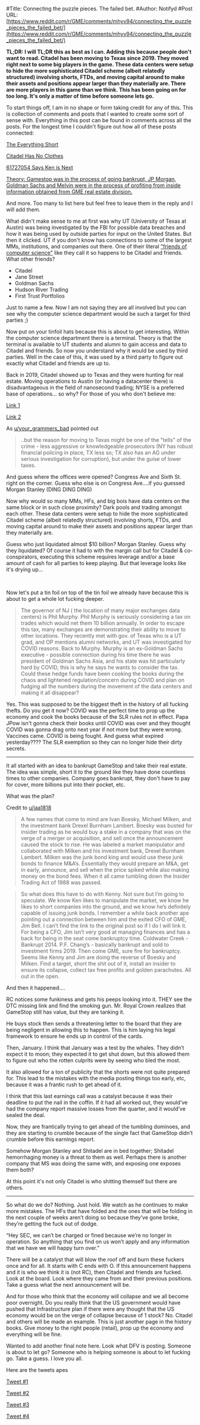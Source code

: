 #Title: Connecting the puzzle pieces. The failed bet.
#Author: Notifyd
#Post URL: [https://www.reddit.com/r/GME/comments/mhyv94/connecting_the_puzzle_pieces_the_failed_bet/](https://www.reddit.com/r/GME/comments/mhyv94/connecting_the_puzzle_pieces_the_failed_bet/)


**TL;DR: I will TL;DR this as best as I can. Adding this because people don't want to read. Citadel has been moving to Texas since 2019. They moved right next to some big players in the game. These data centers were setup to hide the more sophisticated Citadel scheme (albeit relatedly structured) involving shorts, FTDs, and moving capital around to make their assets and positions appear larger than they materially are. There are more players in this game than we think. This has been going on for too long. It's only a matter of time before someone lets go.**

To start things off, I am in no shape or form taking credit for any of this. This is collection of comments and posts that I wanted to create some sort of sense with. Everything in this post can be found in comments across all the posts. For the longest time I couldn't figure out how all of these posts connected:

[The Everything Short](https://www.reddit.com/r/GME/comments/mgucv2/the_everything_short/)

[Citadel Has No Clothes](https://www.reddit.com/r/GME/comments/m4c0p4/citadel_has_no_clothes/)

[61727054 Says Ken is Next](https://www.reddit.com/r/GME/comments/mg437h/61727054_says_ken_is_next/)

[Theory: Gamestop was in the process of going bankrupt, JP Morgan, Goldman Sachs and Melvin were in the process of profiting from inside information obtained from GME real estate division.](https://www.reddit.com/r/wallstreetbets/comments/lol283/theory_gamestop_was_in_the_process_of_going/)

And more. Too many to list here but feel free to leave them in the reply and I will add them.

What didn't make sense to me at first was why UT (University of Texas at Austin) was being investigated by the FBI for possible data breaches and how it was being used by outside parties for input on the United States. But then it clicked. UT if you don't know has connections to some of the largest MMs, institutions, and companies out there. One of their literal ["friends of computer science"](https://www.cs.utexas.edu/industry/focs/partners) like they call it so happens to be Citadel and friends. What other friends?

- Citadel
- Jane Street
- Goldman Sachs
- Hudson River Trading
- First Trust Portfolios

Just to name a few. Now I am not saying they are all involved but you can see why the computer science department would be such a target for third parties ;)

Now put on your tinfoil hats because this is about to get interesting.
Within the computer science department there is a terminal. Theory is that the terminal is available to UT students and alumni to gain access and data to Citadel and friends. So now you understand why it would be used by third parties. Well in the case of this, it was used by a third party to figure out exactly what Citadel and friends are up to.

Back in 2019, Citadel showed up to Texas and they were hunting for real estate. Moving operations to Austin (or having a datacenter there) is disadvantageous in the field of nanosecond trading; NYSE is a preferred base of operations... so why?
For those of you who don't believe me:

[Link 1](https://www.fastcompany.com/90444414/ken-griffins-citadel-securities-is-opening-an-office-in-austin-yes-austin)

[Link 2](https://www.businesswire.com/news/home/20191218005068/en/Citadel-Securities-Opens-New-Office-in-Austin-Texas)

As [u/your_grammers_bad](https://www.reddit.com/user/your_grammars_bad/) pointed out
> ..but the reason for moving to Texas might be one of the "tells" of the crime - less aggressive or knowledgeable prosecutors (NY has robust financial policing in place, TX less so; TX also has an AG under serious investigation for corruption), but under the guise of lower taxes.

And guess where the offices were opened? Congress Ave and Sixth St. right on the corner. Guess who else is on Congress Ave....if you guessed Morgan Stanley (DING DING DING)

Now why would so many MMs, HFs, and big bois have data centers on the same block or in such close proximity? Dark pools and trading amongst each other. These data centers were setup to hide the more sophisticated Citadel scheme (albeit relatedly structured) involving shorts, FTDs, and moving capital around to make their assets and positions appear larger than they materially are.

Guess who just liquidated almost $10 billion? Morgan Stanley.
Guess why they liquidated? Of course it had to with the margin call but for Citadel & co-conspirators, executing this scheme requires leverage and/or a base amount of cash for all parties to keep playing. But that leverage looks like it's drying up...

&nbsp;
&nbsp;

Now let's put a tin foil on top of the tin foil we already have because this is about to get a whole lot fucking deeper.

>The governor of NJ ( the location of many major exchanges data centers) is Phil Murphy. Phil Murphy is seriously considering a tax on trades which would net them 10 billion annually. In order to escape this tax, many exchanges are demonstrating their ability to move to other locations. They recently met with gov. of Texas who is a UT grad, and OP mentions alumni networks, and UT was investigated for COVID reasons. Back to Murphy. Murphy is an ex-Goldman Sachs executive - possible connection during his time there he was president of Goldman Sachs Asia, and his state was hit particularly hard by COVID, this is why he says he wants to consider the tax. Could these hedge funds have been cooking the books during the chaos and lightened regulation/concern during COVID and plan on fudging all the numbers during the movement of the data centers and making it all disappear?

Yes. This was supposed to be the biggest theft in the history of all fucking thefts. Do you get it now? COVID was the perfect time to prop up the economy and cook the books because of the SLR rules not in effect. Papa JPow isn't gonna check their books until COVID was over and they thought COVID was gonna drag onto next year if not more but they were wrong. Vaccines came. COVID is being fought. And guess what expired yesterday???? The SLR exemption so they can no longer hide their dirty secrets.

---

It all started with an idea to bankrupt GameStop and take their real estate. The idea was simple, short it to the ground like they have done countless times to other companies. Company goes bankrupt, they don't have to pay for cover, more billions put into their pocket, etc.

What was the plan? 

Credit to [u/jaa1818](https://www.reddit.com/user/jaa1818)
> A few names that come to mind are Ivan Boesky, Michael Milken, and the investment bank Drexel Burnham Lambert. Boesky was busted for insider trading as he would buy a stake in a company that was on the verge of a merger or acquisition, and sell once the announcement caused the stock to rise. He was labeled a market manipulator and collaborated with Milken and his investment bank, Drexel Burnham Lambert. Milken was the junk bond king and would use these junk bonds to finance M&A’s. Essentially they would prepare an M&A, get in early, announce, and sell when the price spiked while also making money on the bond fees. When it all came tumbling down the Insider Trading Act of 1988 was passed.

> So what does this have to do with Kenny. Not sure but I’m going to speculate. We know Ken likes to manipulate the market, we know he likes to short companies into the ground, and we know he’s definitely capable of issuing junk bonds. I remember a while back another ape pointing out a connection between him and the exited CFO of GME, Jim Bell. I can’t find the link to the original post so if I do I will link it. For being a CFO, Jim isn’t very good at managing finances and has a back for being in the seat come bankruptcy time. Coldwater Creek - Bankrupt 2014. P.F. Chang’s - basically bankrupt and sold to investment firms 2019. Then come GME, sure fire for bankruptcy. Seems like Kenny and Jim are doing the reverse of Boesky and Milken. Find a target, short the shit out of it, install an insider to ensure its collapse, collect tax free profits and golden parachutes. All out in the open.

And then it happened....

RC notices some funkiness and gets his peeps looking into it. THEY see the DTC missing link and find the smoking gun. Mr. Royal Crown realizes that GameStop still has value, but they are tanking it.

He buys stock then sends a threatening letter to the board that they are being negligent in allowing this to happen. This is him laying his legal framework to ensure he ends up in control of the cards.

Then, January. I think that January was a test by the whales. They didn’t expect it to moon; they expected it to get shut down, but this allowed them to figure out who the rotten culprits were by seeing who bled the most.

It also allowed for a ton of publicity that the shorts were not quite prepared for. This lead to the mistakes with the media posting things too early, etc, because it was a frantic rush to get ahead of it.

I think that this last earnings call was a catalyst because it was their deadline to put the nail in the coffin. If it had all worked out, they would’ve had the company report massive losses from the quarter, and it would’ve sealed the deal.

Now, they are frantically trying to get ahead of the tumbling dominoes, and they are starting to crumble because of the single fact that GameStop didn’t crumble before this earnings report.

Somehow Morgan Stanley and Shitadel are in bed together; Shitadel hemorrhaging money is a threat to them as well. Perhaps there is another company that MS was doing the same with, and exposing one exposes them both?

At this point it's not only Citadel is who shitting themself but there are others.

---
So what do we do?
Nothing. Just hold. We watch as he continues to make more mistakes. The HFs that have folded and the ones that will be folding in the next couple of weeks aren’t doing so because they’ve gone broke, they’re getting the fuck out of dodge.

“Hey SEC, we can’t be charged or fined because we’re no longer in operation. So anything that you find on us won’t apply and any information that we have we will happy turn over.”

There will be a catalyst that will blow the roof off and burn these fuckers once and for all. It starts with C ends with O. If this announcement happens and it is who we think it is (not RC), then Citadel and friends are fucked. Look at the board. Look where they came from and their previous positions. Take a guess what the next announcement will be.

And for those who think that the economy will collapse and we all become poor overnight. Do you really think that the US government would have pushed that Infrastructure plan if there were any thought that the US economy would be on the verge of collapse because of 1 stock? No. Citadel and others will be made an example. This is just another page in the history books. Give money to the right people (retail), prop up the economy and everything will be fine.

Wanted to add another final note here. Look what DFV is posting. Someone is about to let go? Someone who is helping someone is about to let fucking go. Take a guess. I love you all.

Here are the tweets apes

[Tweet #1](https://twitter.com/TheRoaringKitty/status/1377667081223737352?s=20)

[Tweet #2](https://twitter.com/TheRoaringKitty/status/1377651971977404418?s=20)

[Tweet #3](https://twitter.com/TheRoaringKitty/status/1377636875020726272?s=20)

[Tweet #4](https://twitter.com/TheRoaringKitty/status/1377621784523010048?s=20)
